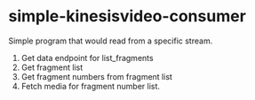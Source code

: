 # simple-kinesisvideo-consumer

Simple program that would read from a specific stream.

1. Get data endpoint for list_fragments
2. Get fragment list
3. Get fragment numbers from fragment list
4. Fetch media for fragment number list.
